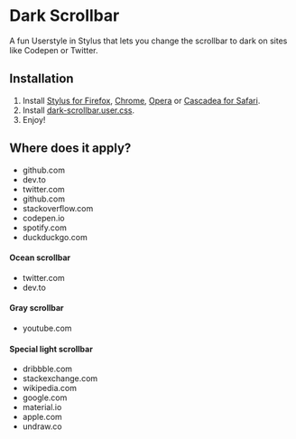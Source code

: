 # Dark Scrollbar
A fun Userstyle in Stylus that lets you change the scrollbar to dark on sites like Codepen or Twitter.

## Installation

1. Install [Stylus for Firefox](https://addons.mozilla.org/en-US/firefox/addon/styl-us/), [Chrome](https://chrome.google.com/webstore/detail/stylus/clngdbkpkpeebahjckkjfobafhncgmne), [Opera](https://addons.opera.com/en-gb/extensions/details/stylus/) or [Cascadea for Safari](https://cascadea.app/).
2. Install [dark-scrollbar.user.css](https://raw.githubusercontent.com/barhatsor/dark-scrollbar/master/dark-scrollbar.user.css).
3. Enjoy!

## Where does it apply?
- github.com
- dev.to
- twitter.com
- github.com
- stackoverflow.com
- codepen.io
- spotify.com
- duckduckgo.com
#### Ocean scrollbar
- twitter.com
- dev.to
#### Gray scrollbar
- youtube.com
#### Special light scrollbar
- dribbble.com
- stackexchange.com
- wikipedia.com
- google.com
- material.io
- apple.com
- undraw.co
